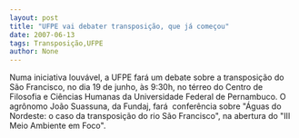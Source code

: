 ```yaml
---
layout: post
title: "UFPE vai debater transposição, que já começou"
date: 2007-06-13
tags: Transposição,UFPE
author: None
---
```

Numa iniciativa louv&aacute;vel, a UFPE far&aacute; um debate sobre a transposi&ccedil;&atilde;o do S&atilde;o Francisco, no dia 19 de junho, &agrave;s 9:30h, no t&eacute;rreo do Centro de Filosofia e Ci&ecirc;ncias Humanas da Universidade Federal de Pernambuco.
O agr&ocirc;nomo Jo&atilde;o Suassuna, da Fundaj, far&aacute;&nbsp; confer&ecirc;ncia&nbsp;sobre &quot;&Aacute;guas do Nordeste: o caso da transposi&ccedil;&atilde;o do rio S&atilde;o Francisco&quot;, na abertura do &quot;III Meio Ambiente em Foco&quot;. 